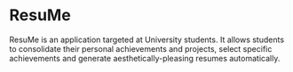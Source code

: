 # ResuMe
ResuMe is an application targeted at University students. It allows students to consolidate their personal achievements and projects, select specific achievements and generate aesthetically-pleasing resumes automatically.
